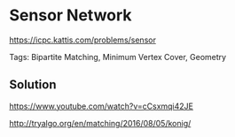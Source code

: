 # Sensor Network

https://icpc.kattis.com/problems/sensor

Tags: Bipartite Matching, Minimum Vertex Cover, Geometry

## Solution

https://www.youtube.com/watch?v=cCsxmqi42JE

http://tryalgo.org/en/matching/2016/08/05/konig/
